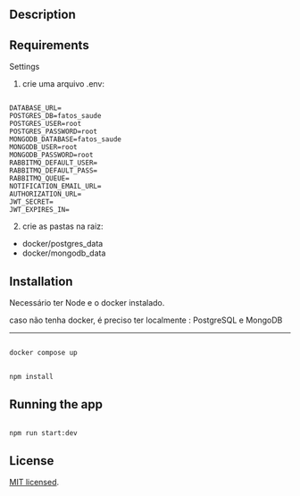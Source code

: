 ## Description


## Requirements

Settings

1. crie uma arquivo .env: 

```dotenv

DATABASE_URL=
POSTGRES_DB=fatos_saude
POSTGRES_USER=root
POSTGRES_PASSWORD=root
MONGODB_DATABASE=fatos_saude
MONGODB_USER=root
MONGODB_PASSWORD=root
RABBITMQ_DEFAULT_USER=
RABBITMQ_DEFAULT_PASS=
RABBITMQ_QUEUE=
NOTIFICATION_EMAIL_URL=
AUTHORIZATION_URL=
JWT_SECRET=
JWT_EXPIRES_IN=

```
2. crie as pastas na raiz:
- docker/postgres_data
- docker/mongodb_data


## Installation

Necessário ter Node e o docker instalado.

caso não tenha docker, é preciso ter localmente : PostgreSQL e MongoDB 

---

```bash

docker compose up

```

```bash

npm install

```

Running the app
---

```bash

npm run start:dev

```

## License

[MIT licensed](LICENSE).





